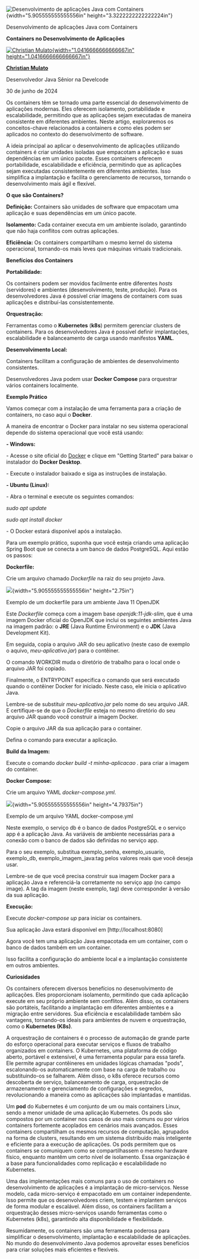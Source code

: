 ![Desenvolvimento de aplicações Java com Containers](c:\dev\personal_articles\md\media/media/image1.png){width="5.905555555555556in" height="3.3222222222222224in"}

Desenvolvimento de aplicações Java com Containers

**Containers no Desenvolvimento de Aplicações**

[![Christian Mulato](c:\dev\personal_articles\md\media/media/image2.jpeg){width="1.0416666666666667in" height="1.0416666666666667in"}](https://www.linkedin.com/in/chmulato/)

[**Christian Mulato**](https://www.linkedin.com/in/chmulato/)

Desenvolvedor Java Sênior na Develcode

30 de junho de 2024

Os containers têm se tornado uma parte essencial do desenvolvimento de aplicações modernas. Eles oferecem isolamento, portabilidade e escalabilidade, permitindo que as aplicações sejam executadas de maneira consistente em diferentes ambientes. Neste artigo, exploraremos os conceitos-chave relacionados a containers e como eles podem ser aplicados no contexto do desenvolvimento de software.

A ideia principal ao aplicar o desenvolvimento de aplicações utilizando containers é criar unidades isoladas que empacotam a aplicação e suas dependências em um único pacote. Esses containers oferecem portabilidade, escalabilidade e eficiência, permitindo que as aplicações sejam executadas consistentemente em diferentes ambientes. Isso simplifica a implantação e facilita o gerenciamento de recursos, tornando o desenvolvimento mais ágil e flexível.

**O que são Containers?**

**Definição:** Containers são unidades de software que empacotam uma aplicação e suas dependências em um único pacote.

**Isolamento:** Cada container executa em um ambiente isolado, garantindo que não haja conflitos com outras aplicações.

**Eficiência:** Os containers compartilham o mesmo kernel do sistema operacional, tornando-os mais leves que máquinas virtuais tradicionais.

**Benefícios dos Containers**

**Portabilidade:**

Os containers podem ser movidos facilmente entre diferentes *hosts* (servidores) e ambientes (desenvolvimento, teste, produção). Para os desenvolvedores Java é possível criar imagens de containers com suas aplicações e distribuí-las consistentemente.

**Orquestração:**

Ferramentas como o **Kubernetes** (**k8s**) permitem gerenciar clusters de containers. Para os desenvolvedores Java é possível definir implantações, escalabilidade e balanceamento de carga usando manifestos **YAML**.

**Desenvolvimento Local:**

Containers facilitam a configuração de ambientes de desenvolvimento consistentes.

Desenvolvedores Java podem usar **Docker Compose** para orquestrar vários containers localmente.

**Exemplo Prático**

Vamos começar com a instalação de uma ferramenta para a criação de containers, no caso aqui o **Docker**.

A maneira de encontrar o Docker para instalar no seu sistema operacional depende do sistema operacional que você está usando:

**- Windows:**

\- Acesse o site oficial do [Docker](https://www.docker.com/) e clique em \"Getting Started\" para baixar o instalador do **Docker Desktop**.

\- Execute o instalador baixado e siga as instruções de instalação.

**- Ubuntu (Linux):**

\- Abra o terminal e execute os seguintes comandos:

*sudo apt update*

*sudo apt install docker*

\- O Docker estará disponível após a instalação.

Para um exemplo prático, suponha que você esteja criando uma aplicação Spring Boot que se conecta a um banco de dados PostgreSQL. Aqui estão os passos:

**Dockerfile:**

Crie um arquivo chamado *Dockerfile* na raiz do seu projeto Java.

![](c:\dev\personal_articles\md\media/media/image3.png){width="5.905555555555556in" height="2.75in"}

Exemplo de um dockerfile para um ambiente Java 11 OpenJDK

Este *Dockerfile* começa com a imagem base *openjdk:11-jdk-slim*, que é uma imagem Docker oficial do OpenJDK que inclui os seguintes ambientes Java na imagem padrão: o **JRE** (Java Runtime Environment) e o **JDK** (Java Development Kit).

Em seguida, copia o arquivo JAR do seu aplicativo (neste caso de exemplo o aquivo, *meu-aplicativo.jar*) para o contêiner.

O comando WORKDIR muda o diretório de trabalho para o local onde o arquivo JAR foi copiado.

Finalmente, o ENTRYPOINT especifica o comando que será executado quando o contêiner Docker for iniciado. Neste caso, ele inicia o aplicativo Java.

Lembre-se de substituir *meu-aplicativo.jar* pelo nome do seu arquivo JAR. E certifique-se de que o *Dockerfile* esteja no mesmo diretório do seu arquivo JAR quando você construir a imagem Docker.

Copie o arquivo JAR da sua aplicação para o container.

Defina o comando para executar a aplicação.

**Build da Imagem:**

Execute o comando *docker build -t minha-aplicacao .* para criar a imagem do container.

**Docker Compose:**

Crie um arquivo YAML *docker-compose.yml*.

![](c:\dev\personal_articles\md\media/media/image4.png){width="5.905555555555556in" height="4.79375in"}

Exemplo de um arquivo YAML docker-compose.yml

Neste exemplo, o serviço db é o banco de dados PostgreSQL e o serviço app é a aplicação Java. As variáveis de ambiente necessárias para a conexão com o banco de dados são definidas no serviço app.

Para o seu exemplo, substitua exemplo_senha, exemplo_usuario, exemplo_db, exemplo_imagem_java:tag pelos valores reais que você deseja usar.

Lembre-se de que você precisa construir sua imagem Docker para a aplicação Java e referenciá-la corretamente no serviço app (no campo image). A tag da imagem (neste exemplo, tag) deve corresponder à versão da sua aplicação.

**Execução:**

Execute *docker-compose up* para iniciar os containers.

Sua aplicação Java estará disponível em \[http://localhost:8080\]

Agora você tem uma aplicação Java empacotada em um container, com o banco de dados também em um container.

Isso facilita a configuração do ambiente local e a implantação consistente em outros ambientes.

**Curiosidades**

Os containers oferecem diversos benefícios no desenvolvimento de aplicações. Eles proporcionam isolamento, permitindo que cada aplicação execute em seu próprio ambiente sem conflitos. Além disso, os containers são portáteis, facilitando a implantação em diferentes ambientes e a migração entre servidores. Sua eficiência e escalabilidade também são vantagens, tornando-os ideais para ambientes de nuvem e orquestração, como o **Kubernetes (K8s)**.

A orquestração de containers é o processo de automação de grande parte do esforço operacional para executar serviços e fluxos de trabalho organizados em containers. O Kubernetes, uma plataforma de código aberto, portável e extensível, é uma ferramenta popular para essa tarefa. Ele permite agrupar contêineres em unidades lógicas chamadas \"pods\", escalonando-os automaticamente com base na carga de trabalho ou substituindo-os se falharem. Além disso, o k8s oferece recursos como descoberta de serviço, balanceamento de carga, orquestração de armazenamento e gerenciamento de configurações e segredos, revolucionando a maneira como as aplicações são implantadas e mantidas.

Um **pod** do Kubernetes é um conjunto de um ou mais containers Linux, sendo a menor unidade de uma aplicação Kubernetes. Os pods são compostos por um container nos casos de uso mais comuns ou por vários containers fortemente acoplados em cenários mais avançados. Esses containers compartilham os mesmos recursos de computação, agrupados na forma de clusters, resultando em um sistema distribuído mais inteligente e eficiente para a execução de aplicações. Os pods permitem que os containers se comuniquem como se compartilhassem o mesmo hardware físico, enquanto mantêm um certo nível de isolamento. Essa organização é a base para funcionalidades como replicação e escalabilidade no Kubernetes.

Uma das implementações mais comuns para o uso de containers no desenvolvimento de aplicações é a implantação de micro-serviços. Nesse modelo, cada micro-serviço é empacotado em um container independente. Isso permite que os desenvolvedores criem, testem e implantem serviços de forma modular e escalável. Além disso, os containers facilitam a orquestração desses micro-serviços usando ferramentas como o Kubernetes (k8s), garantindo alta disponibilidade e flexibilidade.

Resumidamente, os containers são uma ferramenta poderosa para simplificar o desenvolvimento, implantação e escalabilidade de aplicações. No mundo do desenvolvimento Java podemos aproveitar esses benefícios para criar soluções mais eficientes e flexíveis.
